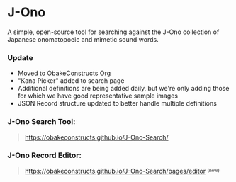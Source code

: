 # J-Ono
A simple, open-source tool for searching against the J-Ono collection of Japanese onomatopoeic and mimetic sound words.

### Update
* Moved to ObakeConstructs Org
* "Kana Picker" added to search page
* Additional definitions are being added daily, but we're only adding those for which we have good representative sample images
* JSON Record structure updated to better handle multiple definitions

### J-Ono Search Tool:
> https://obakeconstructs.github.io/J-Ono-Search/

### J-Ono Record Editor:
> https://obakeconstructs.github.io/J-Ono-Search/pages/editor <sup><sub>**(new)**</sub></sup>
